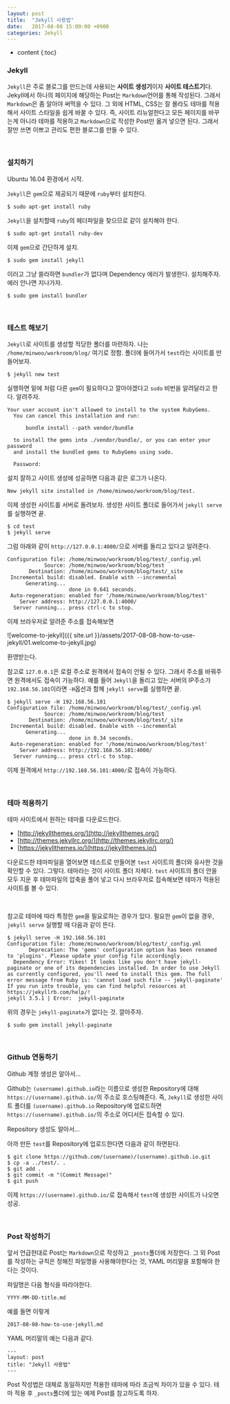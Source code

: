 ```yaml
---
layout: post
title:  "Jekyll 사용법"
date:   2017-08-08 15:00:00 +0900
categories: Jekyll
---
```


* content
{:toc}

### Jekyll
`Jekyll`은 주로 블로그를 만드는데 사용되는 **사이트 생성기**이자 **사이트 테스트기**다.
Jekyll에서 하나의 페이지에 해당하는 Post는 `Markdown`언어를 통해 작성된다. 그래서 `Markdown`은 좀 알아야 써먹을 수 있다.
그 외에 HTML, CSS는 잘 몰라도 테마를 적용해서 사이트 스타일을 쉽게 바꿀 수 있다.
즉, 사이트 리뉴얼한다고 모든 페이지를 바꾸는게 아니라 테마를 적용하고 `Markdown`으로 작성한 Post만 옮겨 넣으면 된다.
그래서 잘만 쓰면 이쁘고 관리도 편한 블로그를 만들 수 있다.

<br>

### 설치하기
Ubuntu 16.04 환경에서 시작.

`Jekyll`은 `gem`으로 제공되기 때문에 `ruby`부터 설치한다.
```no-highlight
$ sudo apt-get install ruby
```

`Jekyll`을 설치할때 `ruby`의 헤더파일을 찾으므로 같이 설치해야 한다.
```no-highlight
$ sudo apt-get install ruby-dev
```

이제 `gem`으로 간단하게 설치.
```no-highlight
$ sudo gem install jekyll
```

이러고 그냥 쓸라하면 `bundler`가 없다며 Dependency 에러가 발생한다. 설치해주자. 에러 안나면 지나가자.
```no-highlight
$ sudo gem install bundler
```

<br>

### 테스트 해보기
`Jekyll`로 사이트를 생성할 적당한 폴더를 마련하자. 나는 `/home/minwoo/workroom/blog/` 여기로 정함.
폴더에 들어가서 `test`라는 사이트를 만들어보자.
```no-highlight
$ jekyll new test
```

실행하면 밑에 처럼 다른 `gem`이 필요하다고 깔아야겠다고 `sudo` 비번을 알려달라고 한다. 알려주자.
```no-highlight
Your user account isn't allowed to install to the system RubyGems.
  You can cancel this installation and run:

      bundle install --path vendor/bundle

  to install the gems into ./vendor/bundle/, or you can enter your password
  and install the bundled gems to RubyGems using sudo.

  Password: 
```

설치 잘하고 사이트 생성에 성공하면 다음과 같은 로그가 나온다.
```no-highlight
New jekyll site installed in /home/minwoo/workroom/blog/test.
```

이제 생성한 사이트를 서버로 돌려보자. 생성한 사이트 폴더로 들어가서 `jekyll serve`를 실행하면 끝.
```no-highlight
$ cd test
$ jekyll serve
```

그럼 아래와 같이 `http://127.0.0.1:4000/`으로 서버를 돌리고 있다고 알려준다.
```no-highlight
Configuration file: /home/minwoo/workroom/blog/test/_config.yml
            Source: /home/minwoo/workroom/blog/test
       Destination: /home/minwoo/workroom/blog/test/_site
 Incremental build: disabled. Enable with --incremental
      Generating... 
                    done in 0.641 seconds.
 Auto-regeneration: enabled for '/home/minwoo/workroom/blog/test'
    Server address: http://127.0.0.1:4000/
  Server running... press ctrl-c to stop.
```

이제 브라우저로 알려준 주소를 접속해보면

![welcome-to-jekyll]({{ site.url }}/assets/2017-08-08-how-to-use-jekyll/01.welcome-to-jekyll.jpg)

환영받는다.

참고로 `127.0.0.1`은 로컬 주소로 원격에서 접속이 안될 수 있다. 그래서 주소를 바꿔주면 원격에서도 접속이 가능하다.
예를 들어 `Jekyll`을 돌리고 있는 서버의 IP주소가 `192.168.56.101`이라면 `-H`옵션과 함께 `jekyll serve`를 실행하면 끝.
```no-highlight
$ jekyll serve -H 192.168.56.101
Configuration file: /home/minwoo/workroom/blog/test/_config.yml
            Source: /home/minwoo/workroom/blog/test
       Destination: /home/minwoo/workroom/blog/test/_site
 Incremental build: disabled. Enable with --incremental
      Generating... 
                    done in 0.34 seconds.
 Auto-regeneration: enabled for '/home/minwoo/workroom/blog/test'
    Server address: http://192.168.56.101:4000/
  Server running... press ctrl-c to stop.
```

이제 원격에서 `http://192.168.56.101:4000/`로 접속이 가능하다.

<br>

### 테마 적용하기
테마 사이트에서 원하는 테마를 다운로드한다.
- [http://jekyllthemes.org/](http://jekyllthemes.org/)
- [http://themes.jekyllrc.org/](http://themes.jekyllrc.org/)
- [https://jekyllthemes.io/](https://jekyllthemes.io/)

다운로드한 테마파일을 열어보면 테스트로 만들어본 `test` 사이트의 폴더와 유사한 것을 확인할 수 있다.
그렇다. 테마라는 것이 사이트 폴더 자체다.
`test` 사이트의 폴더 안을 모두 지운 후 테마파일의 압축을 풀어 넣고 다시 브라우저로 접속해보면 테마가 적용된 사이트를 볼 수 있다.

<br>

참고로 테마에 따라 특정한 `gem`을 필요로하는 경우가 있다. 필요한 `gem`이 없을 경우, `jekyll serve` 실행할 때 다음과 같이 뜬다.
```no-highlight
$ jekyll serve -H 192.168.56.101
Configuration file: /home/minwoo/workroom/blog/test/_config.yml
       Deprecation: The 'gems' configuration option has been renamed to 'plugins'. Please update your config file accordingly.
  Dependency Error: Yikes! It looks like you don't have jekyll-paginate or one of its dependencies installed. In order to use Jekyll as currently configured, you'll need to install this gem. The full error message from Ruby is: 'cannot load such file -- jekyll-paginate' If you run into trouble, you can find helpful resources at https://jekyllrb.com/help/! 
jekyll 3.5.1 | Error:  jekyll-paginate
```

위의 경우는 `jekyll-paginate`가 없다는 것. 깔아주자.
```no-highlight
$ sudo gem install jekyll-paginate
```

<br>

### Github 연동하기
Github 계정 생성은 알아서...

Github는 `(username).github.io`라는 이름으로 생성한 Repository에 대해 `https://(username).github.io/`의 주소로 호스팅해준다.
즉, `Jekyll`로 생성한 사이트 폴더를 `(username).github.io` Repository에 업로드하면 `https://(username).github.io/`의 주소로 어디서든 접속할 수 있다.

Repository 생성도 알아서...

아까 만든 `test`를 Repository에 업로드한다면 다음과 같이 하면된다.
```no-highlight
$ git clone https://github.com/(username)/(username).github.io.git
$ cp -a ../test/. .
$ git add .
$ git commit -m "(Commit Message)"
$ git push
```

이제 `https://(username).github.io/`로 접속해서 `test`에 생성한 사이트가 나오면 성공.

<br>

### Post 작성하기
앞서 언급한대로 Post는 `Markdown`으로 작성하고 `_posts`폴더에 저장한다. 그 외 Post를 작성하는 규칙은 정해진 파일명을 사용해야한다는 것, YAML 머리말을 포함해야 한다는 것이다.

파일명은 다음 형식을 따라야한다.
```no-highlight
YYYY-MM-DD-title.md
```

예를 들면 이렇게
```no-highlight
2017-08-08-how-to-use-jekyll.md
```

YAML 머리말의 예는 다음과 같다.
```
---
layout: post
title: "Jekyll 사용법"
---
```

Post 작성법은 대체로 동일하지만 적용한 테마에 따라 조금씩 차이가 있을 수 있다. 테마 적용 후 `_posts`폴더에 있는 예제 Post를 참고하도록 하자.